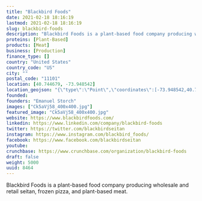 ```yaml
---
title: "Blackbird Foods"
date: 2021-02-18 18:16:19
lastmod: 2021-02-18 18:16:19
slug: blackbird-foods
description: "Blackbird Foods is a plant-based food company producing wholesale and retail seitan, frozen pizza, and plant-based meat."
proteins: [Plant-Based]
products: [Meat]
business: [Production]
finance_type: []
country: "United States"
country_code: "US"
city: ""
postal_code: "11101"
location: [40.744679, -73.948542]
location_geojson: "{\"type\":\"Point\",\"coordinates\":[-73.948542,40.744679]}"
founded: 
founders: "Emanuel Storch"
images: ["Ck5aVj58_400x400.jpg"]
featured_image: "Ck5aVj58_400x400.jpg"
website: https://www.blackbirdfoods.com/
linkedin: https://www.linkedin.com/company/blackbird-foods
twitter: https://twitter.com/blackbirdseitan
instagram: https://www.instagram.com/blackbird_foods/
facebook: https://www.facebook.com/blackbirdseitan
youtube: 
crunchbase: https://www.crunchbase.com/organization/blackbird-foods
draft: false
weight: 5000
uuid: 8464
---
```

Blackbird Foods is a plant-based food company producing wholesale and retail seitan, frozen pizza, and plant-based meat.
